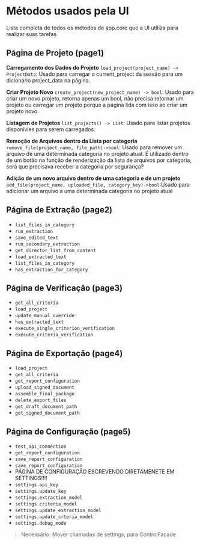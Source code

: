 # Métodos usados pela UI
Lista completa de todos os métodos de app.core que a UI utiliza para realizar suas tarefas

## Página de Projeto (page1)
**Carregamento dos Dados do Projeto**
`load_project(project_name) -> ProjectData`: Usado para carregar o current_project da sessão para um dicionário project_data na página.


**Criar Projeto Novo**
`create_project(new_project_name) -> bool`: Usado para criar um novo projeto, retorna apenas um bool, não precisa retornar um projeto ou carregar um projeto porque a página lida com isso ao criar um projeto novo.


**Listagem de Projetos**
`list_projects() -> List`: Usado para listar projetos disponívies para serem carregados.

**Remoção de Arquivos dentro da Lista por categoria**
`remove_file(project_name, file_path)->bool`: Usado para remover um arquivo de uma determinada categoria no projeto atual. É utilizado dentro de um botão na função de renderização da lista de arquivos por categoria, será que precisava receber a categoria por segurança?

**Adição de um novo arquivo dentro de uma categoria e de um projeto**
`add_file(project_name, uploaded_file, category_key)->bool`:Usado para adicionar um arquivo a uma determinada categoria no projeto atual



## Página de Extração (page2)

- `list_files_in_category`
- `run_extraction`
- `save_edited_text`
- `run_secondary_extraction`
- `get_director_list_from_content`
- `load_extracted_text`
- `list_files_in_category`
- `has_extraction_for_category`


## Página de Verificação (page3)
- `get_all_criteria`
- `load_project`
- `update_manual_override`
- `has_extracted_text`
- `execute_single_criterion_verification`
- `execute_criteria_verification`

## Página de Exportação (page4)
- `load_project`
- `get_all_criteria`
- `get_report_configuration`
- `upload_signed_document`
- `assemble_final_package`
- `delete_export_files`
- `get_draft_document_path`
- `get_signed_document_path`

## Página de Configuração (page5)
- `test_api_connection`
- `get_report_configuration`
- `save_report_configuration`
- `save_report_configuration`
- PÁGINA DE CONFIGURAÇÃO ESCREVENDO DIRETAMENETE EM SETTINGS!!!!
- `settings.api_key`
- `settings.update_key`
- `settings.extraction_model`
- `settings.criteria_model`
- `settings.update_extraction_model`
- `settings.update_crteria_model`
- `settings.debug_mode`


>Necessário:
> Mover chamadas de settings, para ControlFacade